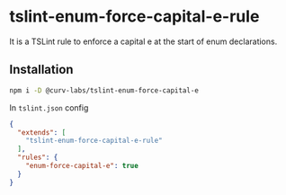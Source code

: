 # tslint-enum-force-capital-e-rule

It is a TSLint rule to enforce a capital e at the start of enum declarations.

## Installation

```bash
npm i -D @curv-labs/tslint-enum-force-capital-e
```

In `tslint.json` config

```json
{
  "extends": [
    "tslint-enum-force-capital-e-rule"
  ],
  "rules": {
    "enum-force-capital-e": true
  }
}
```
